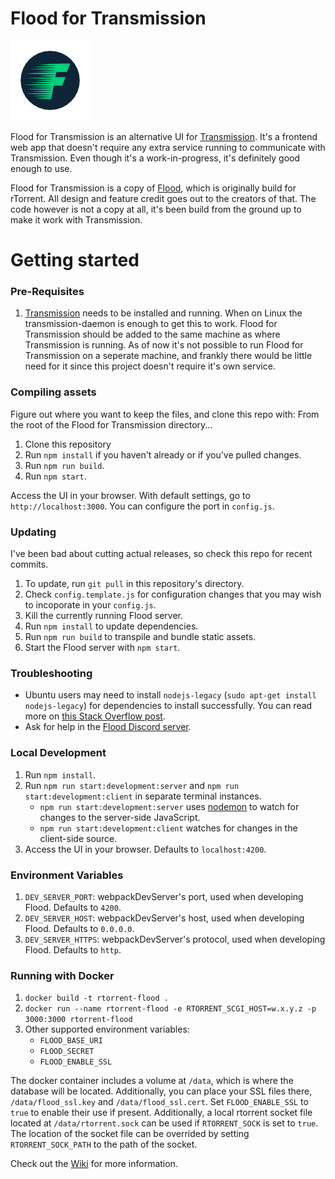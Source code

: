 # Flood for Transmission

![Flood logo](flood.png)

Flood for Transmission is an alternative UI for [Transmission](https://transmissionbt.com/). It's a frontend web app that doesn't require any extra service running to communicate with Transmission. Even though it's a work-in-progress, it's definitely good enough to use.

Flood for Transmission is a copy of [Flood](https://github.com/Flood-UI/flood), which is originally build for rTorrent. All design and feature credit goes out to the creators of that. The code however is not a copy at all, it's been build from the ground up to make it work with Transmission.

# Getting started

### Pre-Requisites

1. [Transmission](https://transmissionbt.com/) needs to be installed and running. When on Linux the transmission-daemon is enough to get this to work. Flood for Transmission should be added to the same machine as where Transmission is running. As of now it's not possible to run Flood for Transmission on a seperate machine, and frankly there would be little need for it since this project doesn't require it's own service.

### Compiling assets

Figure out where you want to keep the files, and clone this repo with: 
From the root of the Flood for Transmission directory...
1. Clone this repository
1. Run `npm install` if you haven't already or if you've pulled changes.
1. Run `npm run build`.
1. Run `npm start`.

Access the UI in your browser. With default settings, go to `http://localhost:3000`. You can configure the port in `config.js`.

### Updating

I've been bad about cutting actual releases, so check this repo for recent commits.

1. To update, run `git pull` in this repository's directory.
1. Check `config.template.js` for configuration changes that you may wish to incoporate in your `config.js`.
1. Kill the currently running Flood server.
1. Run `npm install` to update dependencies.
1. Run `npm run build` to transpile and bundle static assets.
1. Start the Flood server with `npm start`.

### Troubleshooting

* Ubuntu users may need to install `nodejs-legacy` (`sudo apt-get install nodejs-legacy`) for dependencies to install successfully. You can read more on [this Stack Overflow post](http://stackoverflow.com/questions/21168141/cannot-install-packages-using-node-package-manager-in-ubuntu).
* Ask for help in the [Flood Discord server](https://discord.gg/Z7yR5Uf).

### Local Development

1. Run `npm install`.
2. Run `npm run start:development:server` and `npm run start:development:client` in separate terminal instances.
    * `npm run start:development:server` uses [nodemon](https://github.com/remy/nodemon) to watch for changes to the server-side JavaScript.
    * `npm run start:development:client` watches for changes in the client-side source.
3. Access the UI in your browser. Defaults to `localhost:4200`.

### Environment Variables

1. `DEV_SERVER_PORT`: webpackDevServer's port, used when developing Flood. Defaults to `4200`.
1. `DEV_SERVER_HOST`: webpackDevServer's host, used when developing Flood. Defaults to `0.0.0.0`.
1. `DEV_SERVER_HTTPS`: webpackDevServer's protocol, used when developing Flood. Defaults to `http`.

### Running with Docker

1. `docker build -t rtorrent-flood .`
2. `docker run --name rtorrent-flood -e RTORRENT_SCGI_HOST=w.x.y.z -p 3000:3000 rtorrent-flood`
3. Other supported environment variables:
    * `FLOOD_BASE_URI`
    * `FLOOD_SECRET`
    * `FLOOD_ENABLE_SSL`

The docker container includes a volume at `/data`, which is where the database will be located.  Additionally, you can place your SSL files there, `/data/flood_ssl.key` and `/data/flood_ssl.cert`. Set `FLOOD_ENABLE_SSL` to `true` to enable their use if present. Additionally, a local rtorrent socket file located at `/data/rtorrent.sock` can be used if `RTORRENT_SOCK` is set to `true`. The location of the socket file can be overrided by setting `RTORRENT_SOCK_PATH` to the path of the socket.

Check out the [Wiki](https://github.com/Flood-UI/flood/wiki/Docker) for more information.
